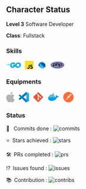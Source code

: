 ## Character Status

**Level 3** Software Developer

**Class**: Fullstack

### Skills
<a href="https://golang.org/"><img style="vertical-align: middle;" alt="Go" src="./assets/golang-icon.svg" width=40></a>&ensp;
<a href="https://www.javascript.com/"><img style="vertical-align: middle;" alt="Javascript" src="./assets/javascript-icon.svg" width=23></a>&ensp;
<a href="https://dart.dev/"><img style="vertical-align: middle;" alt="Dart" src="./assets/dartlang-icon.svg" width=24></a>&ensp;
<a href="https://www.php.net/"><img style="vertical-align: middle;" alt="PHP" src="./assets/php-icon.svg" width=38></a>&ensp;

### Equipments
<a href="https://www.apple.com/id/mac/"><img style="vertical-align: middle;" alt="Mac" src="./assets/apple-icon.svg" height=28></a>&ensp;
<a href="https://code.visualstudio.com/"><img style="vertical-align: middle;" alt="VS Code" src="./assets/visualstudio_code-icon.svg" height=28></a>&ensp;
<a href="https://git-scm.com/"><img style="vertical-align: middle;" alt="Git" src="./assets/git-scm-icon.svg" height=28></a>&ensp;
<a href="https://www.docker.com/"><img style="vertical-align: middle;" alt="Docker" src="./assets/docker-icon.svg" height=32></a>&ensp;
<a href="https://www.postman.com/"><img style="vertical-align: middle;" alt="Postman" src="./assets/postman-icon.svg" height=28></a>&ensp;

### Status
:arrows_counterclockwise: &ensp;Commits done : <img alt="commits" src="https://github-readme-stats-individuals.vercel.app/api/individual?username=madeindra&show=commits&count_private=true&theme=dark">

:star:&ensp;Stars achieved : <img alt="stars" src="https://github-readme-stats-individuals.vercel.app/api/individual?username=madeindra&show=stars&count_private=true&theme=dark">

:hammer_and_wrench:&ensp;PRs completed : <img alt="prs" src="https://github-readme-stats-individuals.vercel.app/api/individual?username=madeindra&show=prs&count_private=true&theme=dark">

:interrobang:&ensp;Issues found : <img alt="issues" src="https://github-readme-stats-individuals.vercel.app/api/individual?username=madeindra&show=issues&count_private=true&theme=dark">

:books:&ensp;Contribution : <img alt="contribs" src="https://github-readme-stats-individuals.vercel.app/api/individual?username=madeindra&show=contribs&count_private=true&theme=dark">
